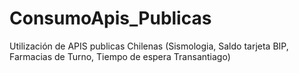 # ConsumoApis_Publicas
Utilización de APIS publicas Chilenas (Sismologia, Saldo tarjeta BIP, Farmacias de Turno, Tiempo de espera Transantiago)
